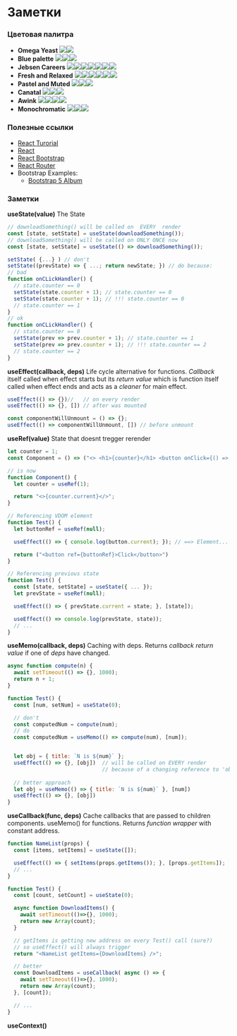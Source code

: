 # Заметки

### Цветовая палитра
- **Omega Yeast** ![](https://placehold.co/15x15/f7f7f7/f7f7f7.png)![](https://placehold.co/15x15/7da2a9/7da2a9.png)
- **Blue palette** ![](https://placehold.co/15x15/3fd2c7/3fd2c7.png)![](https://placehold.co/15x15/99ddff/99ddff.png)![](https://placehold.co/15x15/00458b/00458b.png)
- **Jebsen Careers** ![](https://placehold.co/15x15/150734/150734.png)![](https://placehold.co/15x15/0f2557/0f2557.png)![](https://placehold.co/15x15/28559a/28559a.png)![](https://placehold.co/15x15/3778c2/3778c2.png)![](https://placehold.co/15x15/4b9fe1/4b9fe1.png)![](https://placehold.co/15x15/63bce5/63bce5.png)![](https://placehold.co/15x15/7ed5ea/7ed5ea.png)
- **Fresh and Relaxed** ![](https://placehold.co/15x15/25395C/25395C.png)![](https://placehold.co/15x15/2787EA/2787EA.png)![](https://placehold.co/15x15/1C67D2/1C67D2.png)![](https://placehold.co/15x15/A4B0FF/A4B0FF.png)![](https://placehold.co/15x15/EA7166/EA7166.png)![](https://placehold.co/15x15/FCA78A/FCA78A.png)
- **Pastel and Muted** ![](https://placehold.co/15x15/242333/242333.png)![](https://placehold.co/15x15/FFFFFF/FFFFFF.png)![](https://placehold.co/15x15/01B0D3/01B0D3.png)
- **Canatal** ![](https://placehold.co/15x15/182978/182978.png)![](https://placehold.co/15x15/6688cc/6688cc.png)![](https://placehold.co/15x15/acbfe6/acbfe6.png)
- **Awink** ![](https://placehold.co/15x15/212221/212221.png)![](https://placehold.co/15x15/1181b2/1181b2.png)![](https://placehold.co/15x15/ddedf4/ddedf4.png)![](https://placehold.co/15x15/44449b/44449b.png)
- **Monochromatic** ![](https://placehold.co/15x15/292929/292929.png)![](https://placehold.co/15x15/616161/616161.png)![](https://placehold.co/15x15/FFFFFF/FFFFFF.png)

### Полезные ссылки
- [React Turorial](https://www.youtube.com/playlist?list=PLVfMKQXDAhGWamOcqqIsMAbsP6pl0vUtW)
- [React](https://reactjs.org/docs/getting-started.html)
- [React Bootstrap](https://react-bootstrap.github.io/getting-started/introduction)
- [React Router](https://v5.reactrouter.com/web/guides/primary-components)
- Bootstrap Examples:
  - [Bootstrap 5 Album](https://getbootstrap.com/docs/5.0/examples/album/#)

### Заметки
**useState(value)**
The State
```js
// downloadSomething() will be called on  EVERY  render
const [state, setState] = useState(downloadSomething());
// downloadSomething() will be called on ONLY ONCE now
const [state, setState] = useState(() => downloadSomething());

setState( {...} ) // don't
setState((prevState) => { ...; return newState; }) // do because:
// bad
function onCLickHandler() {
  // state.counter == 0
  setState(state.counter + 1); // state.counter == 0
  setState(state.counter + 1); // !!! state.counter == 0
  // state.counter == 1
}
// ok
function onCLickHandler() {
  // state.counter == 0
  setState(prev => prev.counter + 1); // state.counter == 1
  setState(prev => prev.counter + 1); // !!! state.counter == 2
  // state.counter == 2
}
```
**useEffect(callback, deps)**
Life cycle alternative for functions. *Callback* itself called when effect starts but its *return value* which is function itself called when effect ends and acts as a *cleaner* for main effect.
```js
useEffect(() => {})//   // on every render
useEffect(() => {}, []) // after was mounted

const componentWillUnmount = () => {};
useEffect(() => componentWillUnmount, []) // before unmount
```
**useRef(value)**
State that doesnt tregger rerender
```js
let counter = 1;
const Component = () => ("<> <h1>{counter}</h1> <button onClick={() => {counter++}}> </>");

// is now
function Component() {
  let counter = useRef(1);

  return "<>{counter.current}</>";
}

// Referencing VDOM element
function Test() {
  let buttonRef = useRef(null);

  useEffect(() => { console.log(button.current); }); // ==> Element...

  return ("<button ref={buttonRef}>Click</button>")
}

// Referencing previous state
function Test() {
  const [state, setState] = useState({ ... });
  let prevState = useRef(null);

  useEffect(() => { prevState.current = state; }, [state]);

  useEffect(() => console.log(prevState, state));
  // ...
}
```
**useMemo(callback, deps)**
Caching with deps. Returns *callback return value* if one of *deps* have changed.
```js
async function compute(n) {
  await setTimeout(() => {}, 1000);
  return n + 1;
}

function Test() {
  const [num, setNum] = useState(0);

  // don't
  const computedNum = compute(num);
  // do
  const computedNum = useMemo(() => compute(num), [num]);


  let obj = { title: `N is ${num}` };
  useEffect(() => {}, [obj])  // will be called on EVERY render 
                              // because of a changing reference to 'obj'
  
  // better approach
  let obj = useMemo(() => { title: `N is ${num}` }, [num])
  useEffect(() => {}, [obj])
}
```
**useCallback(func, deps)**
Cache callbacks that are passed to children components.
useMemo() for functions. Returns *function wrapper* with constant address.
```js
function NameList(props) {
  const [items, setItems] = useState([]);

  useEffect(() => { setItems(props.getItems()); }, [props.getItems]);
  // ...
}

function Test() {
  const [count, setCount] = useState(0);

  async function DownloadItems() {
    await setTimeout(()=>{}, 1000);
    return new Array(count);
  }

  // getItems is getting new address on every Test() call (sure?)
  // so useEffect() will always trigger
  return "<NameList getItems={DownloadItems} />";

  // better
  const DownloadItems = useCallback( async () => {
    await setTimeout(()=>{}, 1000);
    return new Array(count);
  }, [count]);

  // ...
}
```
**useContext()**
```js
```